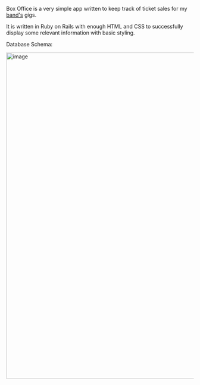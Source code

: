 Box Office is a very simple app written to keep track of ticket sales for my [band's](http://kaepora.com/) gigs.

It is written in Ruby on Rails with enough HTML and CSS to successfully display some relevant information with basic styling. 

Database Schema: 

<img width="877" alt="image" src="https://user-images.githubusercontent.com/93609855/223564998-9fe14b24-0781-43a6-b175-30d2df3d0e4e.png">
